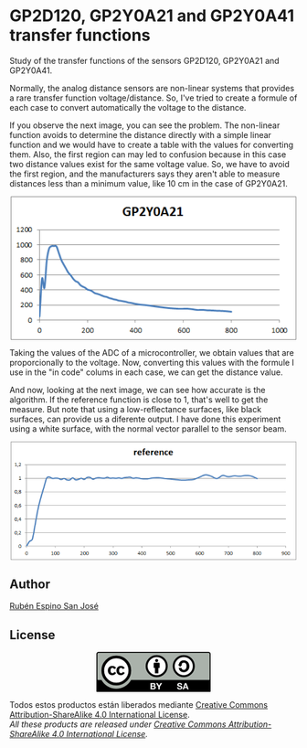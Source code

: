 # GP2D120, GP2Y0A21 and GP2Y0A41 transfer functions
Study of the transfer functions of the sensors GP2D120, GP2Y0A21 and GP2Y0A41.

Normally, the analog distance sensors are non-linear systems that provides a rare transfer function voltage/distance. So, I've tried to create a formule of each case to convert automatically the voltage to the distance.

If you observe the next image, you can see the problem. The non-linear function avoids to determine the distance directly with a simple linear function and we would have to create a table with the values for converting them. Also, the first region can may led to confusion because in this case two distance values exist for the same voltage value. So, we have to avoid the first region, and the manufacturers says they aren't able to measure distances less than a minimum value, like 10 cm in the case of GP2Y0A21.

<p align="center">
<img src="images/GP2Y0A21.png" width="500" align = "center">
</p>

Taking the values of the ADC of a microcontroller, we obtain values that are proporcionally to the voltage. Now, converting this values with the formule I use in the "in code" colums in each case, we can get the distance value.

And now, looking at the next image, we can see how accurate is the algorithm. If the reference function is close to 1, that's well to get the measure. But note that using a low-reflectance surfaces, like black surfaces, can provide us a diferente output. I have done this experiment using a white surface, with the normal vector parallel to the sensor beam.

<p align="center">
<img src="images/reference.png" width="500" align = "center">
</p>

## Author
[Rubén Espino San José](https://github.com/Resaj)

## License
<p align="center">
<img src="license/by-sa.png" align = "center">
</p>

Todos estos productos están liberados mediante [Creative Commons Attribution-ShareAlike 4.0 International License](http://creativecommons.org/licenses/by-sa/4.0/).  
_All these products are released under [Creative Commons Attribution-ShareAlike 4.0 International License](http://creativecommons.org/licenses/by-sa/4.0/)._
